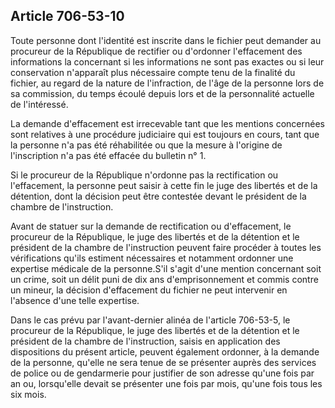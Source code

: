 Article 706-53-10
----
Toute personne dont l'identité est inscrite dans le fichier peut demander au
procureur de la République de rectifier ou d'ordonner l'effacement des
informations la concernant si les informations ne sont pas exactes ou si leur
conservation n'apparaît plus nécessaire compte tenu de la finalité du fichier,
au regard de la nature de l'infraction, de l'âge de la personne lors de sa
commission, du temps écoulé depuis lors et de la personnalité actuelle de
l'intéressé.

La demande d'effacement est irrecevable tant que les mentions concernées sont
relatives à une procédure judiciaire qui est toujours en cours, tant que la
personne n'a pas été réhabilitée ou que la mesure à l'origine de l'inscription
n'a pas été effacée du bulletin n° 1.

Si le procureur de la République n'ordonne pas la rectification ou l'effacement,
la personne peut saisir à cette fin le juge des libertés et de la détention,
dont la décision peut être contestée devant le président de la chambre de
l'instruction.

Avant de statuer sur la demande de rectification ou d'effacement, le procureur
de la République, le juge des libertés et de la détention et le président de la
chambre de l'instruction peuvent faire procéder à toutes les vérifications
qu'ils estiment nécessaires et notamment ordonner une expertise médicale de la
personne.S'il s'agit d'une mention concernant soit un crime, soit un délit puni
de dix ans d'emprisonnement et commis contre un mineur, la décision d'effacement
du fichier ne peut intervenir en l'absence d'une telle expertise.

Dans le cas prévu par l'avant-dernier alinéa de l'article 706-53-5, le procureur
de la République, le juge des libertés et de la détention et le président de la
chambre de l'instruction, saisis en application des dispositions du présent
article, peuvent également ordonner, à la demande de la personne, qu'elle ne
sera tenue de se présenter auprès des services de police ou de gendarmerie pour
justifier de son adresse qu'une fois par an ou, lorsqu'elle devait se présenter
une fois par mois, qu'une fois tous les six mois.

